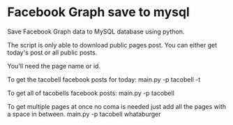 # Facebook Graph save to mysql

Save Facebook Graph data to MySQL database using python. 

The script is only able to download public pages post. You can either get today's post or all public posts. 

You'll need the page name or id. 

To get the tacobell facebook posts for today:
main.py -p tacobell -t

To get all of tacobells facebook posts:
main.py -p tacobell

To get multiple pages at once no coma is needed just add all the pages with a space in between.
main.py -p tacobell whataburger 

